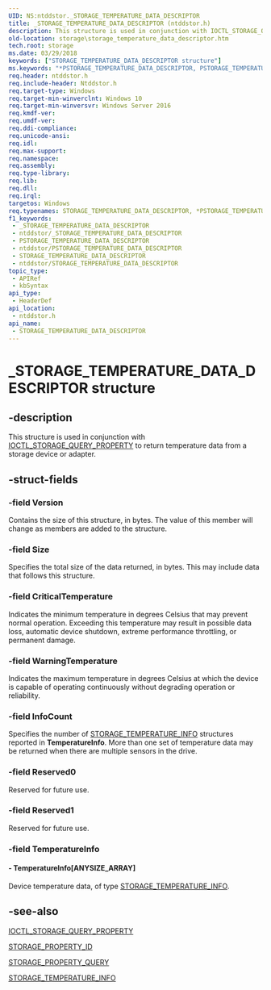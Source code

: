 ```yaml
---
UID: NS:ntddstor._STORAGE_TEMPERATURE_DATA_DESCRIPTOR
title: _STORAGE_TEMPERATURE_DATA_DESCRIPTOR (ntddstor.h)
description: This structure is used in conjunction with IOCTL_STORAGE_QUERY_PROPERTY to return temperature data from a storage device or adapter.
old-location: storage\storage_temperature_data_descriptor.htm
tech.root: storage
ms.date: 03/29/2018
keywords: ["STORAGE_TEMPERATURE_DATA_DESCRIPTOR structure"]
ms.keywords: "*PSTORAGE_TEMPERATURE_DATA_DESCRIPTOR, PSTORAGE_TEMPERATURE_DATA_DESCRIPTOR, PSTORAGE_TEMPERATURE_DATA_DESCRIPTOR structure pointer [Storage Devices], STORAGE_TEMPERATURE_DATA_DESCRIPTOR, STORAGE_TEMPERATURE_DATA_DESCRIPTOR structure [Storage Devices], _STORAGE_TEMPERATURE_DATA_DESCRIPTOR, ntddstor/PSTORAGE_TEMPERATURE_DATA_DESCRIPTOR, ntddstor/STORAGE_TEMPERATURE_DATA_DESCRIPTOR, storage.storage_temperature_data_descriptor"
req.header: ntddstor.h
req.include-header: Ntddstor.h
req.target-type: Windows
req.target-min-winverclnt: Windows 10
req.target-min-winversvr: Windows Server 2016
req.kmdf-ver: 
req.umdf-ver: 
req.ddi-compliance: 
req.unicode-ansi: 
req.idl: 
req.max-support: 
req.namespace: 
req.assembly: 
req.type-library: 
req.lib: 
req.dll: 
req.irql: 
targetos: Windows
req.typenames: STORAGE_TEMPERATURE_DATA_DESCRIPTOR, *PSTORAGE_TEMPERATURE_DATA_DESCRIPTOR
f1_keywords:
 - _STORAGE_TEMPERATURE_DATA_DESCRIPTOR
 - ntddstor/_STORAGE_TEMPERATURE_DATA_DESCRIPTOR
 - PSTORAGE_TEMPERATURE_DATA_DESCRIPTOR
 - ntddstor/PSTORAGE_TEMPERATURE_DATA_DESCRIPTOR
 - STORAGE_TEMPERATURE_DATA_DESCRIPTOR
 - ntddstor/STORAGE_TEMPERATURE_DATA_DESCRIPTOR
topic_type:
 - APIRef
 - kbSyntax
api_type:
 - HeaderDef
api_location:
 - ntddstor.h
api_name:
 - STORAGE_TEMPERATURE_DATA_DESCRIPTOR
---
```


# _STORAGE_TEMPERATURE_DATA_DESCRIPTOR structure


## -description

This structure is used in conjunction with <a href="/windows-hardware/drivers/ddi/ntddstor/ni-ntddstor-ioctl_storage_query_property">IOCTL_STORAGE_QUERY_PROPERTY</a> to return temperature data from a storage device or adapter.

## -struct-fields

### -field Version

Contains the size of this structure, in bytes. The value of this member will change as members are added to the structure.

### -field Size

Specifies the total size of the data returned, in bytes. This may include data that follows this structure.

### -field CriticalTemperature

Indicates the minimum temperature in degrees Celsius that may prevent normal operation. Exceeding this temperature may result in possible data loss, automatic device shutdown, extreme performance throttling, or permanent damage.

### -field WarningTemperature

Indicates the maximum temperature in degrees Celsius at which the device is capable of operating continuously without degrading operation or reliability.

### -field InfoCount

Specifies the number of <a href="/windows-hardware/drivers/ddi/ntddstor/ns-ntddstor-_storage_temperature_info">STORAGE_TEMPERATURE_INFO</a> structures reported in <b>TemperatureInfo</b>. More than one set of temperature data may be returned when there are multiple sensors in the drive.

### -field Reserved0

Reserved for future use.

### -field Reserved1

Reserved for future use.

### -field TemperatureInfo

 




#### - TemperatureInfo[ANYSIZE_ARRAY]

Device temperature data, of type <a href="/windows-hardware/drivers/ddi/ntddstor/ns-ntddstor-_storage_temperature_info">STORAGE_TEMPERATURE_INFO</a>.

## -see-also

<a href="/windows-hardware/drivers/ddi/ntddstor/ni-ntddstor-ioctl_storage_query_property">IOCTL_STORAGE_QUERY_PROPERTY</a>



<a href="/windows-hardware/drivers/ddi/ntddstor/ne-ntddstor-storage_property_id">STORAGE_PROPERTY_ID</a>



<a href="/windows-hardware/drivers/ddi/ntddstor/ns-ntddstor-_storage_property_query">STORAGE_PROPERTY_QUERY</a>



<a href="/windows-hardware/drivers/ddi/ntddstor/ns-ntddstor-_storage_temperature_info">STORAGE_TEMPERATURE_INFO</a>
